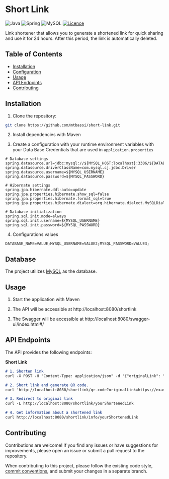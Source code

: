 # Short Link
![Java](https://img.shields.io/badge/java-%23ED8B00.svg?style=for-the-badge&logo=openjdk&logoColor=white)
![Spring](https://img.shields.io/badge/spring-%236DB33F.svg?style=for-the-badge&logo=spring&logoColor=white)
![MySQL](https://img.shields.io/badge/MySQL-%23ED8B00.svg?style=for-the-badge&logo=mysql&logoColor=white&color=%233d6ab2)
[![Licence](https://img.shields.io/github/license/Ileriayo/markdown-badges?style=for-the-badge)](./LICENSE)

Link shortener that allows you to generate a shortened link for quick sharing and use it for 24 hours. After this period, the link is automatically deleted.

## Table of Contents

- [Installation](#installation)
- [Configuration](#configuration)
- [Usage](#usage)
- [API Endpoints](#api-endpoints)
- [Contributing](#contributing)

## Installation

1. Clone the repository:

```bash
git clone https://github.com/mtbassi/short-link.git
```

2. Install dependencies with Maven

3. Create a configuration with your runtime environment variables with your Data Base Credentials that are used in `application.properties`

```properties
# Database settings
spring.datasource.url=jdbc:mysql://${MYSQL_HOST:localhost}:3306/${DATABASE_NAME}
spring.datasource.driverClassName=com.mysql.cj.jdbc.Driver
spring.datasource.username=${MYSQL_USERNAME}
spring.datasource.password=${MYSQL_PASSWORD}

# Hibernate settings
spring.jpa.hibernate.ddl-auto=update
spring.jpa.properties.hibernate.show_sql=false
spring.jpa.properties.hibernate.format_sql=true
spring.jpa.properties.hibernate.dialect=org.hibernate.dialect.MySQLDialect

# Database initialization
spring.sql.init.mode=always
spring.sql.init.username=${MYSQL_USERNAME}
spring.sql.init.password=${MYSQL_PASSWORD}
```

4. Configurations values

```properties
DATABASE_NAME=VALUE;MYSQL_USERNAME=VALUE2;MYSQL_PASSWORD=VALUE3;
```

## Database
The project utilizes [MySQL](https://www.mysql.com/) as the database.

## Usage

1. Start the application with Maven

2. The API will be accessible at http://localhost:8080/shortlink

3. The Swagger will be accessible at http://localhost:8080/swagger-ui/index.html#/

## API Endpoints
The API provides the following endpoints:

**Short Link**
```markdown
# 1. Shorten link
curl -X POST -H "Content-Type: application/json" -d '{"originalLink": "https://example.com"}' http://localhost:8080/shortlink

# 2. Short link and generate QR code.
curl 'http://localhost:8080/shortlink/qr-code?originalLink=https://example.com' --output qr_code.png

# 3. Redirect to original link
curl -L http://localhost:8080/shortlink/yourShortenedLink

# 4. Get information about a shortened link
curl http://localhost:8080/shortlink/info/yourShortenedLink
```

## Contributing

Contributions are welcome! If you find any issues or have suggestions for improvements, please open an issue or submit a pull request to the repository.

When contributing to this project, please follow the existing code style, [commit conventions](https://www.conventionalcommits.org/en/v1.0.0/), and submit your changes in a separate branch.

